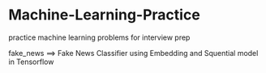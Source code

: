 # Machine-Learning-Practice
practice machine learning problems for interview prep


fake_news ==> Fake News Classifier using Embedding and Squential model in Tensorflow

